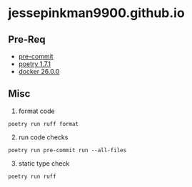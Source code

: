 # jessepinkman9900.github.io

## Pre-Req
- [pre-commit](https://pre-commit.com/)
- [poetry 1.7.1](https://python-poetry.org/docs/#installation)
- [docker 26.0.0](https://docs.docker.com/get-docker/)

## Misc
1. format code
```shell
poetry run ruff format
```
2. run code checks
```shell
poetry run pre-commit run --all-files
```
3. static type check
```shell
poetry run ruff
```
